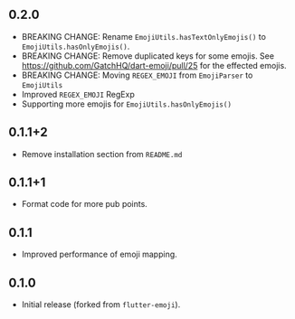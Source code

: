## 0.2.0
* BREAKING CHANGE: Rename `EmojiUtils.hasTextOnlyEmojis()` to `EmojiUtils.hasOnlyEmojis()`.
* BREAKING CHANGE: Remove duplicated keys for some emojis. See https://github.com/GatchHQ/dart-emoji/pull/25 for the effected emojis.
* BREAKING CHANGE: Moving `REGEX_EMOJI` from `EmojiParser` to `EmojiUtils`
* Improved `REGEX_EMOJI` RegExp
* Supporting more emojis for `EmojiUtils.hasOnlyEmojis()`

## 0.1.1+2

* Remove installation section from `README.md`

## 0.1.1+1

* Format code for more pub points.

## 0.1.1

* Improved performance of emoji mapping.

## 0.1.0

* Initial release (forked from `flutter-emoji`).
